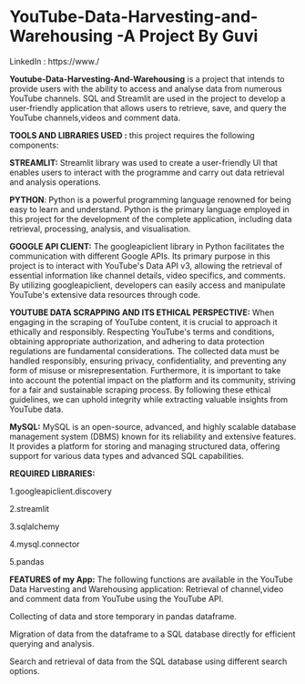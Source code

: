 # YouTube-Data-Harvesting-and-Warehousing -A Project By Guvi

LinkedIn : https://www./

**Youtube-Data-Harvesting-And-Warehousing** is a project that intends to provide users with the ability to access and analyse data from numerous YouTube channels. SQL and Streamlit are used in the project to develop a user-friendly application that allows users to retrieve, save, and query the YouTube channels,videos and comment data.

**TOOLS AND LIBRARIES USED :** this project requires the following components:

**STREAMLIT:** Streamlit library was used to create a user-friendly UI that enables users to interact with the programme and carry out data retrieval and analysis operations.

**PYTHON**: Python is a powerful programming language renowned for being easy to learn and understand. Python is the primary language employed in this project for the development of the complete application, including data retrieval, processing, analysis, and visualisation.

**GOOGLE API CLIENT:** The googleapiclient library in Python facilitates the communication with different Google APIs. Its primary purpose in this project is to interact with YouTube's Data API v3, allowing the retrieval of essential information like channel details, video specifics, and comments. By utilizing googleapiclient, developers can easily access and manipulate YouTube's extensive data resources through code.

**YOUTUBE DATA SCRAPPING AND ITS ETHICAL PERSPECTIVE:** When engaging in the scraping of YouTube content, it is crucial to approach it ethically and responsibly. Respecting YouTube's terms and conditions, obtaining appropriate authorization, and adhering to data protection regulations are fundamental considerations. The collected data must be handled responsibly, ensuring privacy, confidentiality, and preventing any form of misuse or misrepresentation. Furthermore, it is important to take into account the potential impact on the platform and its community, striving for a fair and sustainable scraping process. By following these ethical guidelines, we can uphold integrity while extracting valuable insights from YouTube data.

**MySQL:** MySQL is an open-source, advanced, and highly scalable database management system (DBMS) known for its reliability and extensive features. It provides a platform for storing and managing structured data, offering support for various data types and advanced SQL capabilities.

**REQUIRED LIBRARIES:**

1.googleapiclient.discovery

2.streamlit

3.sqlalchemy

4.mysql.connector

5.pandas

**FEATURES of my App:** The following functions are available in the YouTube Data Harvesting and Warehousing application: Retrieval of channel,video and comment data from YouTube using the YouTube API.

Collecting of data and store temporary in pandas dataframe.

Migration of data from the dataframe to a SQL database directly for efficient querying and analysis.

Search and retrieval of data from the SQL database using different search options.
